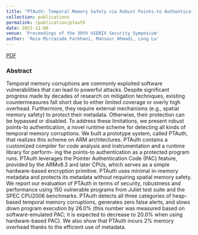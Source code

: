 ```yaml
---
title: "PTAuth: Temporal Memory Safety via Robust Points-to Authentication"
collection: publications
permalink: /publication/ptauth
date: 2021-11-08
venue: 'Proceedings of the 30th USENIX Security Symposium'
author: 'Reza Mirzazade Farkhani, Mansour Ahmadi, Long Lu'
---
```


[PDF](http://gaintcome.github.io/files/ptauth.pdf)

### Abstract

Temporal memory corruptions are commonly exploited software vulnerabilities that can lead to powerful attacks. Despite significant progress made by decades of research on mitigation techniques, existing countermeasures fall short due to either limited coverage or overly high overhead. Furthermore, they require external mechanisms (e.g., spatial memory safety) to protect their metadata. Otherwise, their protection can be bypassed or disabled. To address these limitations, we present robust points-to authentication, a novel runtime scheme for detecting all kinds of temporal memory corruptions. We built a prototype system, called PTAuth, that realizes this scheme on ARM architectures. PTAuth contains a customized compiler for code analysis and instrumentation and a runtime library for perform- ing the points-to authentication as a protected program runs. PTAuth leverages the Pointer Authentication Code (PAC) feature, provided by the ARMv8.3 and later CPUs, which serves as a simple hardware-based encryption primitive. PTAuth uses minimal in-memory metadata and protects its metadata without requiring spatial memory safety. We report our evaluation of PTAuth in terms of security, robustness and performance using 150 vulnerable programs from Juliet test suite and the SPEC CPU2006 benchmarks. PTAuth detects all three categories of heap-based temporal memory corruptions, generates zero false alerts, and slows down program execution by 26.0% (this number was measured based on software-emulated PAC; it is expected to decrease to 20.0% when using hardware-based PAC). We also show that PTAuth incurs 2% memory overhead thanks to the efficient use of metadata.

